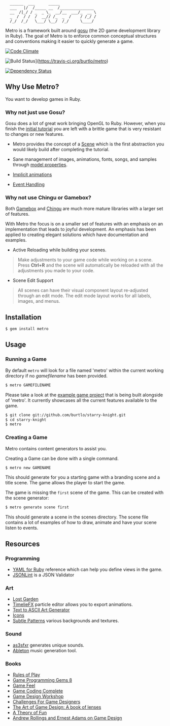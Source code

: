 ```
  ______  ___      _____
  ___   |/  /_____ __  /_______________
  __  /|_/ / _  _ \_  __/__  ___/_  __ \
  _  /  / /  /  __// /_  _  /    / /_/ /
  /_/  /_/   \___/ \__/  /_/     \____/

```

Metro is a framework built around [gosu](https://github.com/jlnr/gosu) (the 2D game development library in Ruby). The goal of Metro is to enforce common conceptual structures and conventions making it easier to quickly generate a game.

[![Code Climate](https://codeclimate.com/badge.png)](https://codeclimate.com/github/burtlo/metro)

![Build Status](https://travis-ci.org/burtlo/metro.png)](https://travis-ci.org/burtlo/metro)

[![Dependency Status](https://gemnasium.com/burtlo/metro.png)](https://gemnasium.com/burtlo/metro)

## Why Use Metro?

You want to develop games in Ruby.

### Why not just use Gosu?

Gosu does a lot of great work bringing OpenGL to Ruby. However, when you finish the [initial tutorial](https://github.com/jlnr/gosu/wiki/Ruby-Tutorial) you are left with a brittle game that is very resistant to changes or new features.

* Metro provides the concept of a [Scene](https://github.com/burtlo/metro/wiki/Scenes) which is the first abstraction you would likely build after completing the tutorial.

* Sane management of images, animations, fonts, songs, and samples through [model properties](https://github.com/burtlo/metro/wiki/Model-properties).

* [Implicit animations](https://github.com/burtlo/metro/wiki/Animations)

* [Event Handling](https://github.com/burtlo/metro/wiki/Events)

### Why not use Chingu or Gamebox?

Both [Gamebox](https://github.com/shawn42/gamebox) and
[Chingu](https://github.com/ippa/chingu) are much more mature libraries with a
larger set of features.

With Metro the focus is on a smaller set of features with an emphasis on an
implementation that leads to joyful development. An emphasis has been applied to creating elegant solutions which have documentation and examples.

* Active Reloading while building your scenes.

> Make adjustments to your game code while working on a scene. Press **Ctrl+R**
and the scene will automatically be reloaded with all the adjustments you made
to your code.

* Scene Edit Support

> All scenes can have their visual component layout re-adjusted through an edit
mode. The edit mode layout works for all labels, images, and menus.

## Installation

```bash
$ gem install metro
```

## Usage

### Running a Game

By default `metro` will look for a file named 'metro' within the current working directory if no *gamefilename* has been provided.

```bash
$ metro GAMEFILENAME
```

Please take a look at the [example game project](https://github.com/burtlo/starry-knight) that is being built alongside of 'metro'. It currently showcases all the current features available to the game.

```bash
$ git clone git://github.com/burtlo/starry-knight.git
$ cd starry-knight
$ metro
```

### Creating a Game

Metro contains content generators to assist you.

Creating a Game can be done with a single command.

```bash
$ metro new GAMENAME
```

This should generate for you a starting game with a branding scene and a title scene. The game allows the player to start the game.

The game is missing the `first` scene of the game. This can be created with the scene generator:

```bash
$ metro generate scene first
```

This should generate a scene in the scenes directory. The scene file contains a lot of examples of how to draw, animate and have your scene listen to events.

## Resources

### Programming

* [YAML for Ruby](http://www.yaml.org/YAML_for_ruby.html) reference which can help you define views in the game.
* [JSONLint](http://jsonlint.com/) is a JSON Validator

### Art

* [Lost Garden](http://www.lostgarden.com/2007/05/dancs-miraculously-flexible-game.html)
* [TimelieFX](http://www.rigzsoft.co.uk/) particle editor allows you to export animations.
* [Text to ASCII Art Generator](http://patorjk.com/software/taag)
* [Icons](http://css-tricks.com/flat-icons-icon-fonts/)
* [Subtle Patterns](http://subtlepatterns.com/) various backgrounds and textures.

### Sound

* [as3sfxr](http://www.superflashbros.net/as3sfxr/) generates unique sounds.
* [Ableton](https://www.ableton.com/en/) music generation tool.

### Books

* [Rules of Play](http://www.amazon.com/dp/0262240459)
* [Game Programming Gems 8](http://www.amazon.com/dp/1584507020)
* [Game Feel](http://www.amazon.com/dp/0123743281)
* [Game Coding Complete](http://www.amazon.com/dp/1584506806)
* [Game Design Workshop](http://www.amazon.com/dp/0240809742)
* [Challenges For Game Designers](http://www.amazon.com/dp/158450580X)
* [The Art of Game Design: A book of lenses](http://www.amazon.com/dp/0123694965)
* [A Theory of Fun](http://www.theoryoffun.com)
* [Andrew Rollings and Ernest Adams on Game Design](http://www.amazon.com/dp/1592730019)
